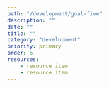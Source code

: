 ```yaml
---
path: "/development/goal-five"
description: ""
date: ""
title: ""
category: "development"
priority: primary
order: 5
resources:
    - resource item
    - resource item    
---
```

